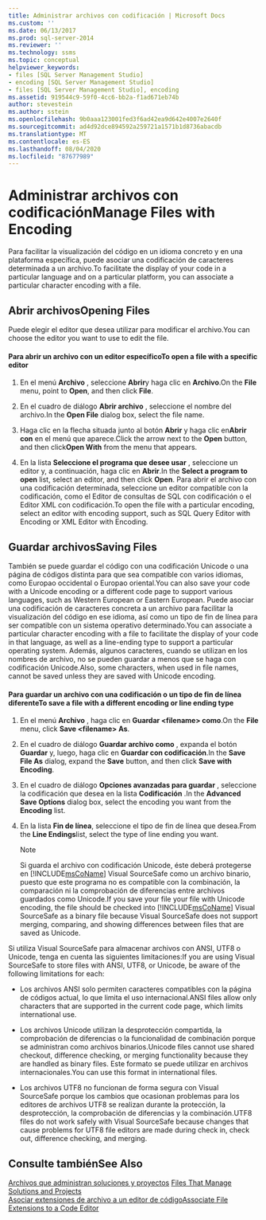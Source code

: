 ```yaml
---
title: Administrar archivos con codificación | Microsoft Docs
ms.custom: ''
ms.date: 06/13/2017
ms.prod: sql-server-2014
ms.reviewer: ''
ms.technology: ssms
ms.topic: conceptual
helpviewer_keywords:
- files [SQL Server Management Studio]
- encoding [SQL Server Management Studio]
- files [SQL Server Management Studio], encoding
ms.assetid: 919544c9-59f0-4cc6-bb2a-f1ad671eb74b
author: stevestein
ms.author: sstein
ms.openlocfilehash: 9b0aaa123001fed3f6ad42ea9d642e4007e2640f
ms.sourcegitcommit: ad4d92dce894592a259721a1571b1d8736abacdb
ms.translationtype: MT
ms.contentlocale: es-ES
ms.lasthandoff: 08/04/2020
ms.locfileid: "87677989"
---
```

# <a name="manage-files-with-encoding"></a><span data-ttu-id="a7b5b-102">Administrar archivos con codificación</span><span class="sxs-lookup"><span data-stu-id="a7b5b-102">Manage Files with Encoding</span></span>
  <span data-ttu-id="a7b5b-103">Para facilitar la visualización del código en un idioma concreto y en una plataforma específica, puede asociar una codificación de caracteres determinada a un archivo.</span><span class="sxs-lookup"><span data-stu-id="a7b5b-103">To facilitate the display of your code in a particular language and on a particular platform, you can associate a particular character encoding with a file.</span></span>  
  
## <a name="opening-files"></a><span data-ttu-id="a7b5b-104">Abrir archivos</span><span class="sxs-lookup"><span data-stu-id="a7b5b-104">Opening Files</span></span>  
 <span data-ttu-id="a7b5b-105">Puede elegir el editor que desea utilizar para modificar el archivo.</span><span class="sxs-lookup"><span data-stu-id="a7b5b-105">You can choose the editor you want to use to edit the file.</span></span>  
  
#### <a name="to-open-a-file-with-a-specific-editor"></a><span data-ttu-id="a7b5b-106">Para abrir un archivo con un editor específico</span><span class="sxs-lookup"><span data-stu-id="a7b5b-106">To open a file with a specific editor</span></span>  
  
1.  <span data-ttu-id="a7b5b-107">En el menú **Archivo** , seleccione **Abrir**y haga clic en **Archivo**.</span><span class="sxs-lookup"><span data-stu-id="a7b5b-107">On the **File** menu, point to **Open**, and then click **File**.</span></span>  
  
2.  <span data-ttu-id="a7b5b-108">En el cuadro de diálogo **Abrir archivo** , seleccione el nombre del archivo.</span><span class="sxs-lookup"><span data-stu-id="a7b5b-108">In the **Open File** dialog box, select the file name.</span></span>  
  
3.  <span data-ttu-id="a7b5b-109">Haga clic en la flecha situada junto al botón **Abrir** y haga clic en**Abrir con** en el menú que aparece.</span><span class="sxs-lookup"><span data-stu-id="a7b5b-109">Click the arrow next to the **Open** button, and then click**Open With** from the menu that appears.</span></span>  
  
4.  <span data-ttu-id="a7b5b-110">En la lista **Seleccione el programa que desee usar** , seleccione un editor y, a continuación, haga clic en **Abrir**.</span><span class="sxs-lookup"><span data-stu-id="a7b5b-110">In the **Select a program to open** list, select an editor, and then click **Open**.</span></span> <span data-ttu-id="a7b5b-111">Para abrir el archivo con una codificación determinada, seleccione un editor compatible con la codificación, como el Editor de consultas de SQL con codificación o el Editor XML con codificación.</span><span class="sxs-lookup"><span data-stu-id="a7b5b-111">To open the file with a particular encoding, select an editor with encoding support, such as SQL Query Editor with Encoding or XML Editor with Encoding.</span></span>  
  
## <a name="saving-files"></a><span data-ttu-id="a7b5b-112">Guardar archivos</span><span class="sxs-lookup"><span data-stu-id="a7b5b-112">Saving Files</span></span>  
 <span data-ttu-id="a7b5b-113">También se puede guardar el código con una codificación Unicode o una página de códigos distinta para que sea compatible con varios idiomas, como Europao occidental o Europao oriental.</span><span class="sxs-lookup"><span data-stu-id="a7b5b-113">You can also save your code with a Unicode encoding or a different code page to support various languages, such as Western European or Eastern European.</span></span> <span data-ttu-id="a7b5b-114">Puede asociar una codificación de caracteres concreta a un archivo para facilitar la visualización del código en ese idioma, así como un tipo de fin de línea para ser compatible con un sistema operativo determinado.</span><span class="sxs-lookup"><span data-stu-id="a7b5b-114">You can associate a particular character encoding with a file to facilitate the display of your code in that language, as well as a line-ending type to support a particular operating system.</span></span> <span data-ttu-id="a7b5b-115">Además, algunos caracteres, cuando se utilizan en los nombres de archivo, no se pueden guardar a menos que se haga con codificación Unicode.</span><span class="sxs-lookup"><span data-stu-id="a7b5b-115">Also, some characters, when used in file names, cannot be saved unless they are saved with Unicode encoding.</span></span>  
  
#### <a name="to-save-a-file-with-a-different-encoding-or-line-ending-type"></a><span data-ttu-id="a7b5b-116">Para guardar un archivo con una codificación o un tipo de fin de línea diferente</span><span class="sxs-lookup"><span data-stu-id="a7b5b-116">To save a file with a different encoding or line ending type</span></span>  
  
1.  <span data-ttu-id="a7b5b-117">En el menú **Archivo** , haga clic en **Guardar \<filename> como**.</span><span class="sxs-lookup"><span data-stu-id="a7b5b-117">On the **File** menu, click **Save \<filename> As**.</span></span>  
  
2.  <span data-ttu-id="a7b5b-118">En el cuadro de diálogo **Guardar archivo como** , expanda el botón **Guardar** y, luego, haga clic en **Guardar con codificación**.</span><span class="sxs-lookup"><span data-stu-id="a7b5b-118">In the **Save File As** dialog, expand the **Save** button, and then click **Save with Encoding**.</span></span>  
  
3.  <span data-ttu-id="a7b5b-119">En el cuadro de diálogo **Opciones avanzadas para guardar** , seleccione la codificación que desea en la lista **Codificación** .</span><span class="sxs-lookup"><span data-stu-id="a7b5b-119">In the **Advanced Save Options** dialog box, select the encoding you want from the **Encoding** list.</span></span>  
  
4.  <span data-ttu-id="a7b5b-120">En la lista **Fin de línea**, seleccione el tipo de fin de línea que desea.</span><span class="sxs-lookup"><span data-stu-id="a7b5b-120">From the **Line Endings**list, select the type of line ending you want.</span></span>  
  
    > [!NOTE]  
    >  <span data-ttu-id="a7b5b-121">Si guarda el archivo con codificación Unicode, éste deberá protegerse en [!INCLUDE[msCoName](../../includes/msconame-md.md)] Visual SourceSafe como un archivo binario, puesto que este programa no es compatible con la combinación, la comparación ni la comprobación de diferencias entre archivos guardados como Unicode.</span><span class="sxs-lookup"><span data-stu-id="a7b5b-121">If you save your file your file with Unicode encoding, the file should be checked into [!INCLUDE[msCoName](../../includes/msconame-md.md)] Visual SourceSafe as a binary file because Visual SourceSafe does not support merging, comparing, and showing differences between files that are saved as Unicode.</span></span>  
  
 <span data-ttu-id="a7b5b-122">Si utiliza Visual SourceSafe para almacenar archivos con ANSI, UTF8 o Unicode, tenga en cuenta las siguientes limitaciones:</span><span class="sxs-lookup"><span data-stu-id="a7b5b-122">If you are using Visual SourceSafe to store files with ANSI, UTF8, or Unicode, be aware of the following limitations for each:</span></span>  
  
-   <span data-ttu-id="a7b5b-123">Los archivos ANSI solo permiten caracteres compatibles con la página de códigos actual, lo que limita el uso internacional.</span><span class="sxs-lookup"><span data-stu-id="a7b5b-123">ANSI files allow only characters that are supported in the current code page, which limits international use.</span></span>  
  
-   <span data-ttu-id="a7b5b-124">Los archivos Unicode utilizan la desprotección compartida, la comprobación de diferencias o la funcionalidad de combinación porque se administran como archivos binarios.</span><span class="sxs-lookup"><span data-stu-id="a7b5b-124">Unicode files cannot use shared checkout, difference checking, or merging functionality because they are handled as binary files.</span></span> <span data-ttu-id="a7b5b-125">Este formato se puede utilizar en archivos internacionales.</span><span class="sxs-lookup"><span data-stu-id="a7b5b-125">You can use this format in international files.</span></span>  
  
-   <span data-ttu-id="a7b5b-126">Los archivos UTF8 no funcionan de forma segura con Visual SourceSafe porque los cambios que ocasionan problemas para los editores de archivos UTF8 se realizan durante la protección, la desprotección, la comprobación de diferencias y la combinación.</span><span class="sxs-lookup"><span data-stu-id="a7b5b-126">UTF8 files do not work safely with Visual SourceSafe because changes that cause problems for UTF8 file editors are made during check in, check out, difference checking, and merging.</span></span>  
  
## <a name="see-also"></a><span data-ttu-id="a7b5b-127">Consulte también</span><span class="sxs-lookup"><span data-stu-id="a7b5b-127">See Also</span></span>  
 <span data-ttu-id="a7b5b-128">[Archivos que administran soluciones y proyectos](files-that-manage-solutions-and-projects.md) </span><span class="sxs-lookup"><span data-stu-id="a7b5b-128">[Files That Manage Solutions and Projects](files-that-manage-solutions-and-projects.md) </span></span>  
 [<span data-ttu-id="a7b5b-129">Asociar extensiones de archivo a un editor de código</span><span class="sxs-lookup"><span data-stu-id="a7b5b-129">Associate File Extensions to a Code Editor</span></span>](../../relational-databases/scripting/associate-file-extensions-to-a-code-editor.md)  
  
  
